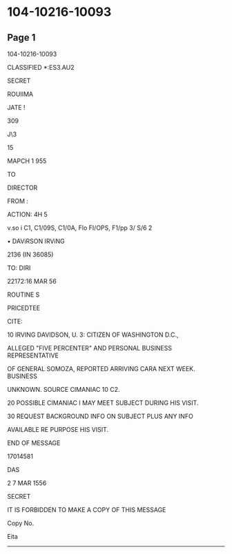 # 104-10216-10093

## Page 1

104-10216-10093

CLASSIFIED *:ES3.AU2

SECRET

ROUIIMA

JATE !

309

J\3

15

MAPCH 1 955

TO

DIRECTOR

FROM :

ACTION: 4H 5

v.so i C1, C1/09S, C1/0A, Flo FI/OPS, F1/pp 3/ S/6 2

• DAViRSON IRViNG

2136 (IN 36085)

TO: DIRI

22172:16 MAR 56

ROUTINE S

PRICEDTEE

CITE:

10 IRVING DAVIDSON, U. 3: CITIZEN OF WASHINGTON D.C.,

ALLEGED "FIVE PERCENTER" AND PERSONAL BUSINESS REPRESENTATIVE

OF GENERAL SOMOZA, REPORTED ARRIVING CARA NEXT WEEK. BUSINESS

UNKNOWN. SOURCE CIMANIAC 10 C2.

20 POSSIBLE CIMANIAC I MAY MEET SUBJECT DURING HIS VISIT.

30 REQUEST BACKGROUND INFO ON SUBJECT PLUS ANY INFO

AVAILABLE RE PURPOSE HIS VISIT.

END OF MESSAGE

17014581

DAS

2 7 MAR 1556

SECRET

IT IS FORBIDDEN TO MAKE A COPY OF THIS MESSAGE

Copy No.

Eita

---

